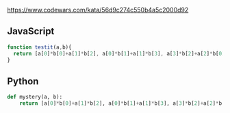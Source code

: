 https://www.codewars.com/kata/56d9c274c550b4a5c2000d92

## JavaScript
```js
function testit(a,b){
  return [a[0]*b[0]+a[1]*b[2], a[0]*b[1]+a[1]*b[3], a[3]*b[2]+a[2]*b[0] , a[3]*b[3]+a[2]*b[1]]
}
```

## Python
```python
def mystery(a, b):
    return [a[0]*b[0]+a[1]*b[2], a[0]*b[1]+a[1]*b[3], a[3]*b[2]+a[2]*b[0] , a[3]*b[3]+a[2]*b[1]]
```